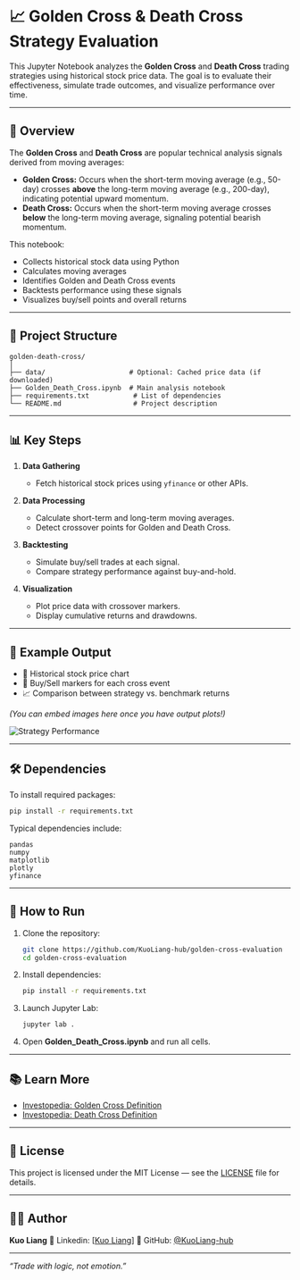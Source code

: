# 📈 Golden Cross & Death Cross Strategy Evaluation

This Jupyter Notebook analyzes the **Golden Cross** and **Death Cross** trading strategies using historical stock price data. The goal is to evaluate their effectiveness, simulate trade outcomes, and visualize performance over time.

---

## 🧠 Overview

The **Golden Cross** and **Death Cross** are popular technical analysis signals derived from moving averages:

- **Golden Cross:** Occurs when the short-term moving average (e.g., 50-day) crosses **above** the long-term moving average (e.g., 200-day), indicating potential upward momentum.
- **Death Cross:** Occurs when the short-term moving average crosses **below** the long-term moving average, signaling potential bearish momentum.

This notebook:
- Collects historical stock data using Python
- Calculates moving averages
- Identifies Golden and Death Cross events
- Backtests performance using these signals
- Visualizes buy/sell points and overall returns

---

## 🧰 Project Structure

```
golden-death-cross/
│
├── data/                     # Optional: Cached price data (if downloaded)
├── Golden_Death_Cross.ipynb  # Main analysis notebook
├── requirements.txt           # List of dependencies
└── README.md                  # Project description
```
---

## 📊 Key Steps

1. **Data Gathering**
   - Fetch historical stock prices using `yfinance` or other APIs.

2. **Data Processing**
   - Calculate short-term and long-term moving averages.
   - Detect crossover points for Golden and Death Cross.

3. **Backtesting**
   - Simulate buy/sell trades at each signal.
   - Compare strategy performance against buy-and-hold.

4. **Visualization**
   - Plot price data with crossover markers.
   - Display cumulative returns and drawdowns.

---

## 🧪 Example Output

- 📅 Historical stock price chart  
- 🔁 Buy/Sell markers for each cross event  
- 📈 Comparison between strategy vs. benchmark returns  

*(You can embed images here once you have output plots!)*  

![Strategy Performance](images/strategy_performance.png)


---

## 🛠️ Dependencies

To install required packages:

```bash
pip install -r requirements.txt
```

Typical dependencies include:

```text
pandas
numpy
matplotlib
plotly
yfinance
```

---

## 🚀 How to Run

1. Clone the repository:

   ```bash
   git clone https://github.com/KuoLiang-hub/golden-cross-evaluation
   cd golden-cross-evaluation
   ```

2. Install dependencies:

   ```bash
   pip install -r requirements.txt
   ```

3. Launch Jupyter Lab:

   ```bash
   jupyter lab .
   ```

4. Open **Golden_Death_Cross.ipynb** and run all cells.

---

## 📚 Learn More

* [Investopedia: Golden Cross Definition](https://www.investopedia.com/terms/g/goldencross.asp)
* [Investopedia: Death Cross Definition](https://www.investopedia.com/terms/d/deathcross.asp)

---

## 📄 License

This project is licensed under the MIT License — see the [LICENSE](LICENSE) file for details.

---

## 👩‍💻 Author

**Kuo Liang**
📧 Linkedin: [[Kuo Liang](https://www.linkedin.com/in/kuo-l-32968a211/)]
💼 GitHub: [@KuoLiang-hub](https://github.com/KuoLiang-hub)

---

*“Trade with logic, not emotion.”*
